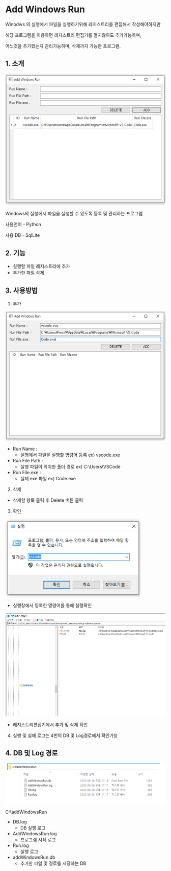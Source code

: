 # Add Windows Run

Winodws 의 실행에서 파일을 실행하기위해 레지스트리를 편집해서 작성해야하지만

해당 프로그램을 이용하면 레지스트리 편집기를 열지않아도 추가가능하며,

어느것을 추가했는지 관리가능하며, 삭제까지 가능한 프로그램.



## 1. 소개

![AddWindowsRun](./description/AddWindowsRun.png)

Windows의 실행에서 파일을 실행할 수 있도록 등록 및 관리하는 프로그램

사용언어 - Python

사용 DB - SqlLite



## 2. 기능

- 실행할 파일 레지스트리에 추가
- 추가한 파일 삭제


## 3. 사용방법

1. 추가

![HowToAdd](./description/HowToAdd.png)

- Run Name :
  - 실행에서 파일을 실행할 명령어 등록 ex) vscode.exe
- Run File Path : 
  - 실행 파일이 위치한 폴더 경로 ex) C:\Users\VSCode
- Run File.exe :
  - 실제 exe 파일 ex) Code.exe



2. 삭제

- 삭제할 항목 클릭 후 Delete 버튼 클릭



3. 확인

![ViewRun](./description/ViewRun.png)
- 실행창에서 등록한 명령어를 통해 실행확인


![Registry](./description/Registry.png)
- 레지스트리편집기에서 추가 및 삭제 확인



4. 실행 및 실패 로그는 4번의 DB 및 Log경로에서 확인가능



## 4. DB 및 Log 경로

![Log](./description/Log.png)

C:\addWindowsRun

- DB.log
  - DB 실행 로그
- AddWindowsRun.log
  - 프로그램 시작 로그
- Run.log
  - 실행 로그
- addWindowsRun.db
  - 추가한 파일 및 경로를 저장하는 DB

